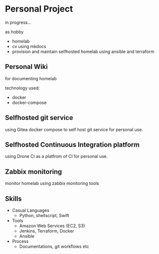 # Personal Project

in progress...

as hobby

- homelab
- cv using mkdocs
- provision and maintain selfhosted homelab using ansible and terraform

## Personal Wiki

for documenting homelab

technology used:

- docker
- docker-compose

## Selfhosted git service

using Gitea docker compose to self host git service for personal use.

## Selfhosted Continuous Integration platform

using Drone CI as a platfrom of CI for personal use.

## Zabbix monitoring

monitor homelab using zabbix monitoring tools

## Skills

- Casual Languages
  - Python, shellscript, Swift
- Tools
  - Amazon Web Services (EC2, S3)
  - Jenkins, Terraform, Docker
  - Ansible
- Process
  - Documentations, git workflows etc

